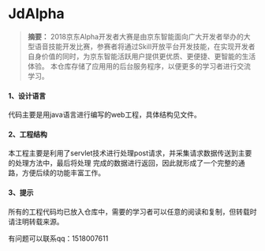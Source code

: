 # JdAlpha
>   **摘要：** 2018京东Alpha开发者大赛是由京东智能面向广大开发者举办的大型语音技能开发比赛，参赛者将通过Skill开放平台开发技能，在实现开发者自身价值的同时，为京东智能活跃用户提供更优质、更便捷、更智能的生活体验。
本仓库存储了应用用的后台服务程序，以便更多的学习者进行交流学习。

####    1、设计语言
 代码主要是用java语言进行编写的web工程，具体结构见文件。
####    2、工程结构
 本工程主要是利用了servlet技术进行处理post请求，并采集请求数据传送到主要的处理方法中，最后将处理
 完成的数据进行返回，因此就形成了一个完整的通路，方便后续的功能丰富工作。
####    3、提示
 所有的工程代码均已放入仓库中，需要的学习者可以任意的阅读和复制，但转载时请注明转载来源。
 
 有问题可以联系qq：1518007611
